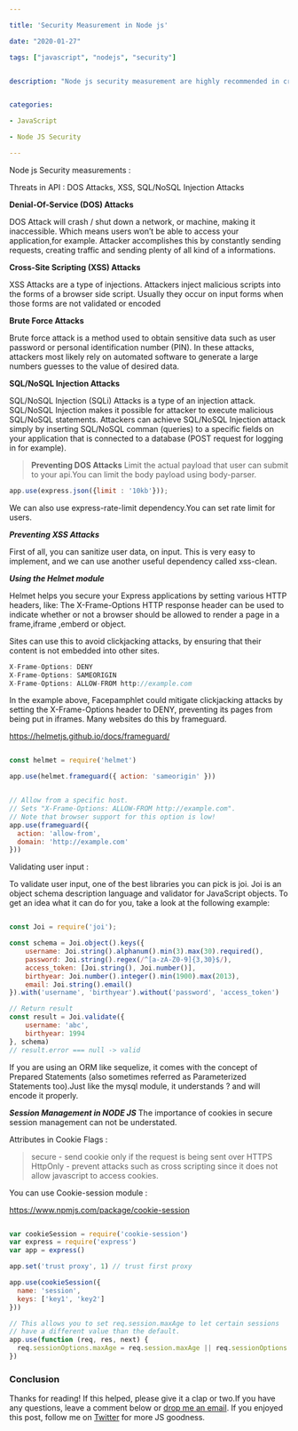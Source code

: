 ```yaml
---

title: 'Security Measurement in Node js'

date: "2020-01-27"

tags: ["javascript", "nodejs", "security"]


description: "Node js security measurement are highly recommended in creating rest api."


categories:

- JavaScript

- Node JS Security

---
```

Node js Security measurements : 

Threats in API :
DOS Attacks, XSS, SQL/NoSQL Injection Attacks 


**Denial-Of-Service (DOS) Attacks**

DOS Attack will crash / shut down a network, or machine, making it inaccessible. Which means users won’t be able to access your application,for example. Attacker accomplishes this by constantly sending requests, creating traffic and sending plenty of all kind of a informations.

**Cross-Site Scripting (XSS) Attacks** 

XSS Attacks are a type of injections. Attackers inject malicious scripts into the forms of a browser side script.
Usually they occur on input forms when those forms are not validated or encoded 

**Brute Force Attacks**

Brute force attack is a method used to obtain sensitive data such as user password or personal identification number (PIN).
In these attacks, attackers most likely rely on automated software to generate a large numbers guesses to the value of desired data.


**SQL/NoSQL Injection Attacks**

SQL/NoSQL Injection (SQLi) Attacks is a type of an injection attack. 
SQL/NoSQL Injection makes it possible for attacker to execute malicious SQL/NoSQL statements.
Attackers can achieve SQL/NoSQL Injection attack simply by inserting SQL/NoSQL comman (queries) to a specific fields on your application that is connected to a database (POST request for logging in for example).



> **Preventing DOS Attacks**
Limit the actual payload that user can submit to your api.You can limit the body payload using body-parser.

```js
app.use(express.json({limit : '10kb'}));
```

We can also use express-rate-limit dependency.You can set rate limit for users.

***Preventing XSS Attacks***

First of all, you can sanitize user data, on input. This is very easy to implement, and we can use another useful dependency called xss-clean.

***Using the Helmet module***

Helmet helps you secure your Express applications by setting various HTTP headers, like:
The X-Frame-Options HTTP response header can be used to indicate whether or not a browser should be allowed to render a page in a frame,iframe ,emberd or object.

Sites can use this to avoid clickjacking attacks, by ensuring that their content is not embedded into other sites.

```js
X-Frame-Options: DENY
X-Frame-Options: SAMEORIGIN
X-Frame-Options: ALLOW-FROM http://example.com
```

In the example above, Facepamphlet could mitigate clickjacking attacks by setting the X-Frame-Options header to DENY, preventing its pages from being put in iframes. Many websites do this by frameguard.

https://helmetjs.github.io/docs/frameguard/

```js

const helmet = require('helmet')

app.use(helmet.frameguard({ action: 'sameorigin' }))
```

```js

// Allow from a specific host.
// Sets "X-Frame-Options: ALLOW-FROM http://example.com".
// Note that browser support for this option is low!
app.use(frameguard({
  action: 'allow-from',
  domain: 'http://example.com'
}))

```

Validating user input : 

To validate user input, one of the best libraries you can pick is joi.
Joi is an object schema description language and validator for JavaScript objects. 
To get an idea what it can do for you, take a look at the following example:


```js

const Joi = require('joi');

const schema = Joi.object().keys({
    username: Joi.string().alphanum().min(3).max(30).required(),
    password: Joi.string().regex(/^[a-zA-Z0-9]{3,30}$/),
    access_token: [Joi.string(), Joi.number()],
    birthyear: Joi.number().integer().min(1900).max(2013),
    email: Joi.string().email()
}).with('username', 'birthyear').without('password', 'access_token')

// Return result
const result = Joi.validate({
    username: 'abc',
    birthyear: 1994
}, schema)
// result.error === null -> valid

```

If you are using an ORM like sequelize, 
it comes with the concept of Prepared Statements (also sometimes referred as Parameterized Statements too).Just like the mysql module, it understands ? and will encode it properly.

***Session Management in NODE JS***
The importance of cookies in secure session management can not be understated.

Attributes in Cookie Flags : 
> secure - send cookie only if the request is being sent over HTTPS
> HttpOnly - prevent attacks such as cross scripting since it does not allow javascript to access cookies.


You can use Cookie-session module :

https://www.npmjs.com/package/cookie-session


```js

var cookieSession = require('cookie-session')
var express = require('express')
var app = express()

app.set('trust proxy', 1) // trust first proxy

app.use(cookieSession({
  name: 'session',
  keys: ['key1', 'key2']
}))

// This allows you to set req.session.maxAge to let certain sessions
// have a different value than the default.
app.use(function (req, res, next) {
  req.sessionOptions.maxAge = req.session.maxAge || req.sessionOptions.maxAge
})

```

### Conclusion

Thanks for reading! If this helped, please give it a clap or two.If you have any questions, leave a comment below or [drop me an email](mailto:iampuneet.in@gmail.com).
If you enjoyed this post, follow me on [Twitter](https://twitter.com/iampuneet_in) for more JS goodness.